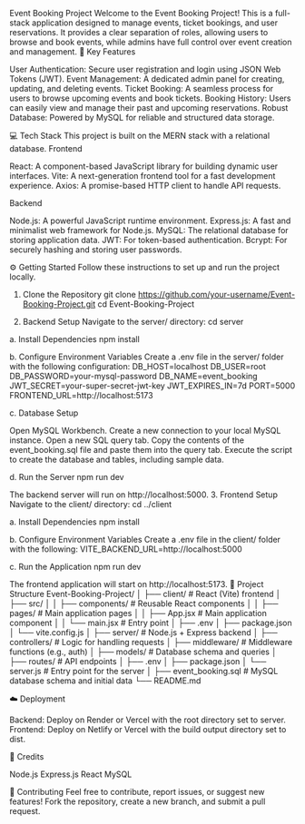 Event Booking Project
Welcome to the Event Booking Project! This is a full-stack application designed to manage events, ticket bookings, and user reservations. It provides a clear separation of roles, allowing users to browse and book events, while admins have full control over event creation and management.
🎯 Key Features

User Authentication: Secure user registration and login using JSON Web Tokens (JWT).
Event Management: A dedicated admin panel for creating, updating, and deleting events.
Ticket Booking: A seamless process for users to browse upcoming events and book tickets.
Booking History: Users can easily view and manage their past and upcoming reservations.
Robust Database: Powered by MySQL for reliable and structured data storage.

💻 Tech Stack
This project is built on the MERN stack with a relational database.
Frontend

React: A component-based JavaScript library for building dynamic user interfaces.
Vite: A next-generation frontend tool for a fast development experience.
Axios: A promise-based HTTP client to handle API requests.

Backend

Node.js: A powerful JavaScript runtime environment.
Express.js: A fast and minimalist web framework for Node.js.
MySQL: The relational database for storing application data.
JWT: For token-based authentication.
Bcrypt: For securely hashing and storing user passwords.

⚙️ Getting Started
Follow these instructions to set up and run the project locally.
1. Clone the Repository
git clone https://github.com/your-username/Event-Booking-Project.git
cd Event-Booking-Project

2. Backend Setup
Navigate to the server/ directory:
cd server

a. Install Dependencies
npm install

b. Configure Environment Variables
Create a .env file in the server/ folder with the following configuration:
DB_HOST=localhost
DB_USER=root
DB_PASSWORD=your-mysql-password
DB_NAME=event_booking
JWT_SECRET=your-super-secret-jwt-key
JWT_EXPIRES_IN=7d
PORT=5000
FRONTEND_URL=http://localhost:5173

c. Database Setup

Open MySQL Workbench.
Create a new connection to your local MySQL instance.
Open a new SQL query tab.
Copy the contents of the event_booking.sql file and paste them into the query tab.
Execute the script to create the database and tables, including sample data.

d. Run the Server
npm run dev

The backend server will run on http://localhost:5000.
3. Frontend Setup
Navigate to the client/ directory:
cd ../client

a. Install Dependencies
npm install

b. Configure Environment Variables
Create a .env file in the client/ folder with the following:
VITE_BACKEND_URL=http://localhost:5000

c. Run the Application
npm run dev

The frontend application will start on http://localhost:5173.
📂 Project Structure
Event-Booking-Project/
│
├── client/                  # React (Vite) frontend
│   ├── src/
│   │   ├── components/      # Reusable React components
│   │   ├── pages/           # Main application pages
│   │   ├── App.jsx          # Main application component
│   │   └── main.jsx         # Entry point
│   ├── .env
│   ├── package.json
│   └── vite.config.js
│
├── server/                  # Node.js + Express backend
│   ├── controllers/         # Logic for handling requests
│   ├── middleware/          # Middleware functions (e.g., auth)
│   ├── models/              # Database schema and queries
│   ├── routes/              # API endpoints
│   ├── .env
│   ├── package.json
│   └── server.js            # Entry point for the server
│
├── event_booking.sql        # MySQL database schema and initial data
└── README.md

☁️ Deployment

Backend: Deploy on Render or Vercel with the root directory set to server.
Frontend: Deploy on Netlify or Vercel with the build output directory set to dist.

🙏 Credits

Node.js
Express.js
React
MySQL

🤝 Contributing
Feel free to contribute, report issues, or suggest new features! Fork the repository, create a new branch, and submit a pull request.
